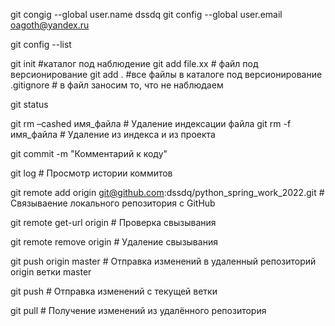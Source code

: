 git congig --global user.name dssdq
git config --global user.email oagoth@yandex.ru

git config --list

git init #каталог под наблюдение
git add file.xx # файл под версионирование
git add . #все файлы в каталоге под версионирование
.gitignore   # в файл заносим то, что не наблюдаем


git status

git rm –cashed имя_файла # Удаление индексации файла
git rm -f имя_файла  # Удаление из индекса и  из проекта

git commit -m "Комментарий к коду"

git log # Просмотр истории коммитов

git remote add origin git@github.com:dssdq/python_spring_work_2022.git # Связываение локального репозитория с GitHub

git remote get-url origin # Проверка свызывания 

git remote remove origin  # Удаление свызывания  

git push origin master # Отправка изменений в удаленный репозиторий origin ветки master

git push # Отправка изменений c текущей ветки


git pull # Получение изменений из удалённого репозитория
